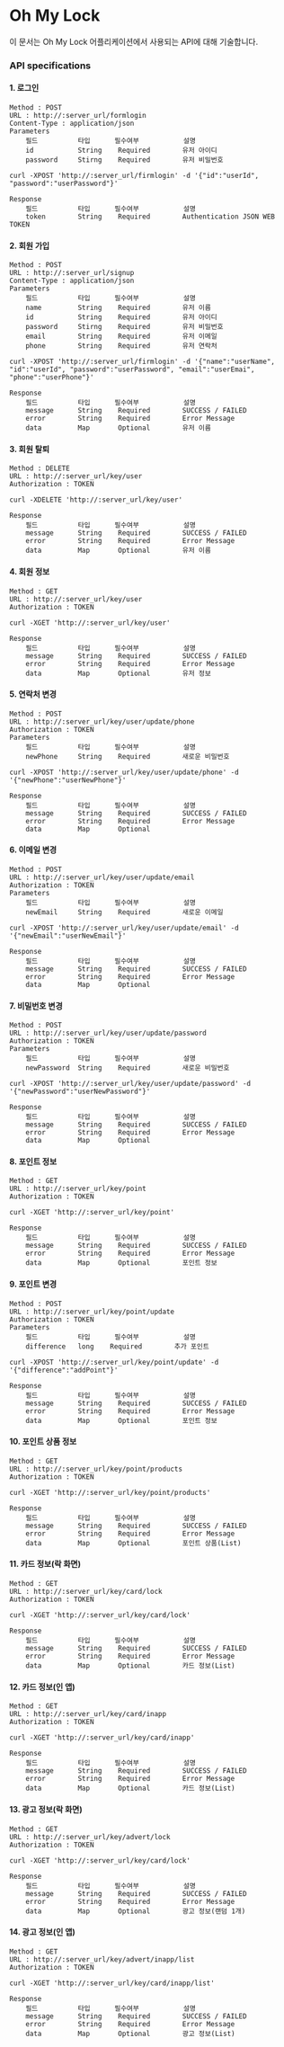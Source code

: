 # Oh My Lock
이 문서는 Oh My Lock 어플리케이션에서 사용되는 API에 대해 기술합니다.
 
### API specifications
 
#### 1. 로그인
```http request
Method : POST
URL : http://:server_url/formlogin
Content-Type : application/json
Parameters
    필드          타입      필수여부           설명
    id           String    Required        유저 아이디
    password     Stirng    Required        유저 비밀번호
```

```http request
curl -XPOST 'http://:server_url/firmlogin' -d '{"id":"userId", "password":"userPassword"}'
```
 
```http request
Response
    필드          타입      필수여부           설명
    token        String    Required        Authentication JSON WEB TOKEN
```

#### 2. 회원 가입
```http request
Method : POST
URL : http://:server_url/signup
Content-Type : application/json
Parameters
    필드          타입      필수여부           설명
    name         String    Required        유저 이름
    id           String    Required        유저 아이디
    password     Stirng    Required        유저 비밀번호
    email        String    Required        유저 이메일
    phone        String    Required        유저 연락처
```

```http request
curl -XPOST 'http://:server_url/firmlogin' -d '{"name":"userName", "id":"userId", "password":"userPassword", "email":"userEmai", "phone":"userPhone"}'
```

```http request
Response
    필드          타입      필수여부           설명
    message      String    Required        SUCCESS / FAILED
    error        String    Required        Error Message
    data         Map       Optional        유저 이름
```
         
#### 3. 회원 탈퇴
```http request
Method : DELETE
URL : http://:server_url/key/user
Authorization : TOKEN
```

```http request
curl -XDELETE 'http://:server_url/key/user'
```

```http request
Response
    필드          타입      필수여부           설명
    message      String    Required        SUCCESS / FAILED
    error        String    Required        Error Message
    data         Map       Optional        유저 이름
```
 
#### 4. 회원 정보
```http request
Method : GET
URL : http://:server_url/key/user
Authorization : TOKEN
```

```http request
curl -XGET 'http://:server_url/key/user'
```

```http request
Response
    필드          타입      필수여부           설명
    message      String    Required        SUCCESS / FAILED
    error        String    Required        Error Message
    data         Map       Optional        유저 정보
```
 
#### 5. 연락처 변경
```http request
Method : POST
URL : http://:server_url/key/user/update/phone
Authorization : TOKEN
Parameters
    필드          타입      필수여부           설명
    newPhone     String    Required        새로운 비밀번호
```

```http request
curl -XPOST 'http://:server_url/key/user/update/phone' -d '{"newPhone":"userNewPhone"}'
```

```http request
Response
    필드          타입      필수여부           설명
    message      String    Required        SUCCESS / FAILED
    error        String    Required        Error Message
    data         Map       Optional        
```

#### 6. 이메일 변경
```http request
Method : POST
URL : http://:server_url/key/user/update/email
Authorization : TOKEN
Parameters
    필드          타입      필수여부           설명
    newEmail     String    Required        새로운 이메일
```

```http request
curl -XPOST 'http://:server_url/key/user/update/email' -d '{"newEmail":"userNewEmail"}'
```

```http request
Response
    필드          타입      필수여부           설명
    message      String    Required        SUCCESS / FAILED
    error        String    Required        Error Message
    data         Map       Optional        
```

#### 7. 비밀번호 변경
```http request
Method : POST
URL : http://:server_url/key/user/update/password
Authorization : TOKEN
Parameters
    필드          타입      필수여부           설명
    newPassword  String    Required        새로운 비밀번호
```

```http request
curl -XPOST 'http://:server_url/key/user/update/password' -d '{"newPassword":"userNewPassword"}'
```

```http request
Response
    필드          타입      필수여부           설명
    message      String    Required        SUCCESS / FAILED
    error        String    Required        Error Message
    data         Map       Optional        
```
                        
#### 8. 포인트 정보
```http request
Method : GET
URL : http://:server_url/key/point
Authorization : TOKEN
```

```http request
curl -XGET 'http://:server_url/key/point'
```

```http request
Response
    필드          타입      필수여부           설명
    message      String    Required        SUCCESS / FAILED
    error        String    Required        Error Message
    data         Map       Optional        포인트 정보
```

#### 9. 포인트 변경
```http request
Method : POST
URL : http://:server_url/key/point/update
Authorization : TOKEN
Parameters
    필드          타입      필수여부           설명
    difference   long    Required        추가 포인트
```

```http request
curl -XPOST 'http://:server_url/key/point/update' -d '{"difference":"addPoint"}'
```

```http request
Response
    필드          타입      필수여부           설명
    message      String    Required        SUCCESS / FAILED
    error        String    Required        Error Message
    data         Map       Optional        포인트 정보
```

#### 10. 포인트 상품 정보
```http request
Method : GET
URL : http://:server_url/key/point/products
Authorization : TOKEN
```

```http request
curl -XGET 'http://:server_url/key/point/products'
```

```http request
Response
    필드          타입      필수여부           설명
    message      String    Required        SUCCESS / FAILED
    error        String    Required        Error Message
    data         Map       Optional        포인트 상품(List)
```

#### 11. 카드 정보(락 화면)
```http request
Method : GET
URL : http://:server_url/key/card/lock
Authorization : TOKEN
```

```http request
curl -XGET 'http://:server_url/key/card/lock'
```

```http request
Response
    필드          타입      필수여부           설명
    message      String    Required        SUCCESS / FAILED
    error        String    Required        Error Message
    data         Map       Optional        카드 정보(List)
```

#### 12. 카드 정보(인 앱)
```http request
Method : GET
URL : http://:server_url/key/card/inapp
Authorization : TOKEN
```

```http request
curl -XGET 'http://:server_url/key/card/inapp'
```

```http request
Response
    필드          타입      필수여부           설명
    message      String    Required        SUCCESS / FAILED
    error        String    Required        Error Message
    data         Map       Optional        카드 정보(List)
```

#### 13. 광고 정보(락 화면)
```http request
Method : GET
URL : http://:server_url/key/advert/lock
Authorization : TOKEN
```

```http request
curl -XGET 'http://:server_url/key/card/lock'
```

```http request
Response
    필드          타입      필수여부           설명
    message      String    Required        SUCCESS / FAILED
    error        String    Required        Error Message
    data         Map       Optional        광고 정보(랜덤 1개)
```

#### 14. 광고 정보(인 앱)
```http request
Method : GET
URL : http://:server_url/key/advert/inapp/list
Authorization : TOKEN
```

```http request
curl -XGET 'http://:server_url/key/card/inapp/list'
```

```http request
Response
    필드          타입      필수여부           설명
    message      String    Required        SUCCESS / FAILED
    error        String    Required        Error Message
    data         Map       Optional        광고 정보(List)
```
